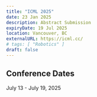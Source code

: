 ```yaml
---
title: "ICML 2025"
date: 23 Jan 2025
description: Abstract Submission
expiryDate: 19 Jul 2025
location: Vancouver, BC
externalURL: https://icml.cc/
# tags: [ "Robotics" ]
draft: false
---
```


## Conference Dates

July 13 - July 19, 2025